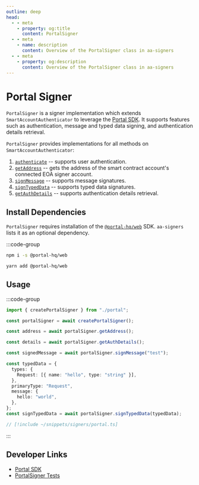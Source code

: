 ```yaml
---
outline: deep
head:
  - - meta
    - property: og:title
      content: PortalSigner
  - - meta
    - name: description
      content: Overview of the PortalSigner class in aa-signers
  - - meta
    - property: og:description
      content: Overview of the PortalSigner class in aa-signers
---
```


# Portal Signer

`PortalSigner` is a signer implementation which extends `SmartAccountAuthenticator` to leverage the [Portal SDK](https://docs.portalhq.io/sdk/web-beta). It supports features such as authentication, message and typed data signing, and authentication details retrieval.

`PortalSigner` provides implementations for all methods on `SmartAccountAuthenticator`:

1.  [`authenticate`](/packages/aa-signers/portal/authenticate) -- supports user authentication.
2.  [`getAddress`](/packages/aa-signers/portal/getAddress) -- gets the address of the smart contract account's connected EOA signer account.
3.  [`signMessage`](/packages/aa-signers/portal/signMessage) -- supports message signatures.
4.  [`signTypedData`](/packages/aa-signers/portal/signTypedData) -- supports typed data signatures.
5.  [`getAuthDetails`](/packages/aa-signers/portal/getAuthDetails) -- supports authentication details retrieval.

## Install Dependencies

`PortalSigner` requires installation of the [`@portal-hq/web`](https://docs.portalhq.io/sdk/web-beta) SDK. `aa-signers` lists it as an optional dependency.

:::code-group

```bash [npm]
npm i -s @portal-hq/web
```

```bash [yarn]
yarn add @portal-hq/web
```

## Usage

:::code-group

```ts [example.ts]
import { createPortalSigner } from "./portal";

const portalSigner = await createPortalSigner();

const address = await portalSigner.getAddress();

const details = await portalSigner.getAuthDetails();

const signedMessage = await portalSigner.signMessage("test");

const typedData = {
  types: {
    Request: [{ name: "hello", type: "string" }],
  },
  primaryType: "Request",
  message: {
    hello: "world",
  },
};
const signTypedData = await portalSigner.signTypedData(typedData);
```

```ts [portal.ts]
// [!include ~/snippets/signers/portal.ts]
```

:::

## Developer Links

- [Portal SDK](https://docs.portalhq.io/sdk/web-beta)
- [PortalSigner Tests](https://github.com/alchemyplatform/aa-sdk/blob/main/packages/signers/src/portal/__tests__/signer.test.ts)
